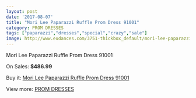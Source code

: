 ```yaml
---
layout: post
date: '2017-08-07'
title: "Mori Lee Paparazzi Ruffle Prom Dress 91001"
category: PROM DRESSES
tags: ["paparazzi","dresses","special","crazy","sale"]
image: http://www.eudances.com/3751-thickbox_default/mori-lee-paparazzi-ruffle-prom-dress-91001.jpg
---
```

Mori Lee Paparazzi Ruffle Prom Dress 91001

On Sales: **$486.99**
<a href="https://www.eudances.com/en/prom-dresses/1248-mori-lee-paparazzi-ruffle-prom-dress-91001.html"><amp-img layout="responsive" width="600" height="600" src="//www.eudances.com/3751-thickbox_default/mori-lee-paparazzi-ruffle-prom-dress-91001.jpg" alt="Mori Lee Paparazzi Ruffle Prom Dress 91001 0" /></a>
<a href="https://www.eudances.com/en/prom-dresses/1248-mori-lee-paparazzi-ruffle-prom-dress-91001.html"><amp-img layout="responsive" width="600" height="600" src="//www.eudances.com/3752-thickbox_default/mori-lee-paparazzi-ruffle-prom-dress-91001.jpg" alt="Mori Lee Paparazzi Ruffle Prom Dress 91001 1" /></a>

Buy it: [Mori Lee Paparazzi Ruffle Prom Dress 91001](https://www.eudances.com/en/prom-dresses/1248-mori-lee-paparazzi-ruffle-prom-dress-91001.html "Mori Lee Paparazzi Ruffle Prom Dress 91001")

View more: [PROM DRESSES](https://www.eudances.com/en/13-prom-dresses "PROM DRESSES")